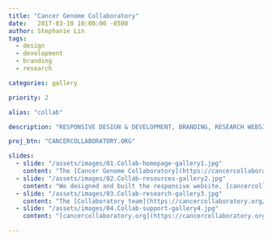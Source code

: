 ```yaml
---
title: "Cancer Genome Collaboratory"
date:   2017-03-10 10:00:00 -0500
author: Stephanie Lin
tags:
  - design
  - development
  - branding
  - research

categories: gallery

priority: 2

alias: "collab"

description: "RESPONSIVE DESIGN & DEVELOPMENT, BRANDING, RESEARCH WEBSITE"

proj_btn: "CANCERCOLLABORATORY.ORG"

slides:
  - slide: "/assets/images/01.Collab-homepage-gallery1.jpg"
    content: "The [Cancer Genome Collaboratory](https://cancercollaboratory.org/){:target=\"_blank\"} is funded by the Government of Canada to create a cloud computing facility to enable cancer research on the world's largest and most comprehensive cancer genome dataset."
  - slide: "/assets/images/02.Collab-resources-gallery2.jpg"
    content: "We designed and built the responsive website, [cancercollaboratory.org](https://cancercollaboratory.org/){:target=\"_blank\"}, to help increase awareness of this important resource. By storing ICGC data in the Collaboratory, researchers will be able to bring their analysis tools to the Collaboratory and start computations without having to wait months to download the data to local storage systems."
  - slide: "/assets/images/03.Collab-research-gallery3.jpg"
    content: "The [Collaboratory team](https://cancercollaboratory.org/about-team){:target=\"_blank\"} is made up of an experienced and diverse group of leaders in cancer genomics and computational biology. The team wanted to present an impressive overview of their research components in cancer and big data as well as look for opportunities to collaborate."    
  - slide: "/assets/images/04.Collab-support-gallery4.jpg"
    content: "[cancercollaboratory.org](https://cancercollaboratory.org/){:target=\"_blank\"} is a useful website that is connected to real-time data and infrastructure status updates. The content is kept simple and guides researchers through user-friendly documentation and tutorials about how to best utilize the cloud resources."

---
```

